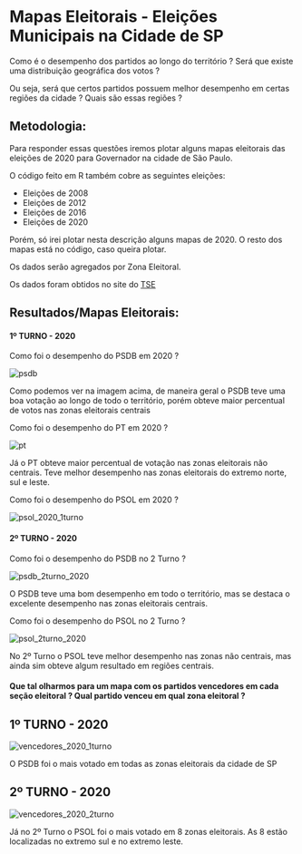 # Mapas Eleitorais - Eleições Municipais na Cidade de SP


Como é o desempenho dos partidos ao longo do território ? Será que existe uma distribuição geográfica dos votos ?

Ou seja, será que certos partidos possuem melhor desempenho em certas regiões da cidade ? Quais são essas regiões ? 



## Metodologia:

Para responder essas questões iremos plotar alguns mapas eleitorais das eleições de 2020 para Governador na cidade de São Paulo.

O código feito em R também cobre as seguintes eleições: 
 
- Eleições de 2008
- Eleições de 2012
- Eleições de 2016
- Eleições de 2020

Porém, só irei plotar nesta descrição alguns mapas de 2020. O resto dos mapas está no código, caso queira plotar.

Os dados serão agregados por Zona Eleitoral. 

Os dados foram obtidos no site do [TSE](https://dadosabertos.tse.jus.br)



## Resultados/Mapas Eleitorais:


#### 1º TURNO - 2020

Como foi o desempenho do PSDB em 2020 ?

![psdb](https://user-images.githubusercontent.com/75284489/191113498-85097ec0-db67-404c-8214-45f92b7717a4.png)

Como podemos ver na imagem acima, de maneira geral o PSDB teve uma boa votação ao longo de todo o território, porém obteve maior percentual de votos nas zonas eleitorais centrais

Como foi o desempenho do PT em 2020 ?

![pt](https://user-images.githubusercontent.com/75284489/191113508-1a844606-ca30-4ccf-9325-88732f3b99f3.png)

Já o PT obteve maior percentual de votação nas zonas eleitorais não centrais. Teve melhor desempenho nas zonas eleitorais do extremo norte, sul e leste.

Como foi o desempenho do PSOL em 2020 ?

![psol_2020_1turno](https://user-images.githubusercontent.com/75284489/191116363-2d3d0ec2-8fe6-425e-9025-9d7dee0703a0.png)



#### 2º TURNO - 2020

Como foi o desempenho do PSDB no 2 Turno ?

![psdb_2turno_2020](https://user-images.githubusercontent.com/75284489/191113503-4d15ee1a-16e6-4cc9-90d6-295881522d56.png)

O PSDB teve uma bom desempenho em todo o território, mas se destaca o excelente desempenho nas zonas eleitorais centrais.

Como foi o desempenho do PSOL no 2 Turno ?

![psol_2turno_2020](https://user-images.githubusercontent.com/75284489/191113506-4d7a314d-cd57-4adb-ba1e-5ce1ac2f2270.png)

No 2º Turno o PSOL teve melhor desempenho nas zonas não centrais, mas ainda sim obteve algum resultado em regiões centrais.

#### Que tal olharmos para um mapa com os partidos vencedores em cada seção eleitoral ? Qual partido venceu em qual zona eleitoral ?

## 1º TURNO - 2020

![vencedores_2020_1turno](https://user-images.githubusercontent.com/75284489/191116369-79370688-e6f0-4f50-95d1-36f1ca20595e.png)

O PSDB foi o mais votado em todas as zonas eleitorais da cidade de SP

## 2º TURNO - 2020


![vencedores_2020_2turno](https://user-images.githubusercontent.com/75284489/191116372-b0828315-2574-4943-a3ae-f23b416cc9b5.png)

Já no 2º Turno o PSOL foi o mais votado em 8 zonas eleitorais. As 8 estão localizadas no extremo sul e no extremo leste.












